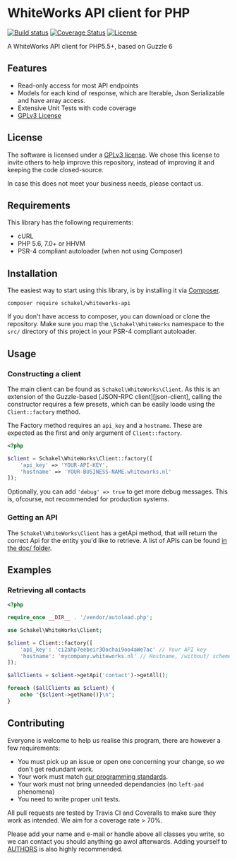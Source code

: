 # WhiteWorks API client for PHP

[![Build status][ci]][ci-link]
[![Coverage Status][cov]][cov-link]
[![License][license-img]][license]

A WhiteWorks API client for PHP5.5+, based on Guzzle 6

## Features

 - Read-only access for most API endpoints
 - Models for each kind of response, which are Iterable, Json Serializable and
   have array access.
 - Extensive Unit Tests with code coverage
 - [GPLv3 License][license]

## License

The software is licensed under a [GPLv3 license][license]. We chose this license
to invite others to help improve this repository, instead of improving it and
keeping the code closed-source.

In case this does not meet your business needs, please contact us.

## Requirements

This library has the following requirements:

 - cURL
 - PHP 5.6, 7.0+ or HHVM
 - PSR-4 compliant autoloader (when not using Composer)

## Installation

The easiest way to start using this library, is by installing it via [Composer][getcomposer].

```
composer require schakel/whiteworks-api
```

If you don't have access to composer, you can download or clone the repository.
Make sure you map the `\Schakel\WhiteWorks` namespace to the `src/` directory of this project in your PSR-4 compliant autoloader.

## Usage

### Constructing a client
The main client can be found as `Schakel\WhiteWorks\Client`. As this is an
extension of the Guzzle-based [JSON-RPC client][json-client], calling the
constructor requires a few presets, which can be easily loade using the
`Client::factory` method.

The Factory method requires an `api_key` and a `hostname`. These are expected
as the first and only argument of `Client::factory`.

```php
<?php

$client = Schakel\WhiteWorks\Client::factory([
    'api_key' => 'YOUR-API-KEY',
    'hostname' => 'YOUR-BUSINESS-NAME.whiteworks.nl'
]);
```

Optionally, you can add `'debug' => true` to get more debug messages. This is,
ofcourse, not recommended for production systems.

### Getting an API
The `Schakel\WhiteWorks\Client` has a getApi method, that will return the
correct Api for the entity you'd like to retrieve. A list of APIs can be found
[in the doc/ folder](doc/APIs.md).

## Examples

### Retrieving all contacts
```php
<?php

require_once __DIR__ . '/vendor/autoload.php';

use Schakel\WhiteWorks\Client;

$client = Client::factory([
    'api_key': 'ci2ahp7eebeir3Oochai9oo4aWe7ac' // Your API key
    'hostname': 'mycompany.whiteworks.nl' // Hostname, /without/ scheme
]);

$allClients = $client->getApi('contact')->getAll();

foreach ($allClients as $client) {
    echo "{$client->getName()}\n";
}

```

<!-- TODO more examples -->

## Contributing

Everyone is welcome to help us realise this program, there are however a few
requirements:

 -  You must pick up an issue or open one concerning your change, so we don't
    get redundant work.
 -  Your work must match [our programming standards](STANDARDS.md).
 -  Your work must not bring unneeded dependancies (no `left-pad` phenomena)
 -  You need to write proper unit tests.

All pull requests are tested by Travis CI and Coveralls to make sure they work
as intended. We aim for a coverage rate > 70%.

Please add your name and e-mail or handle above all classes you write, so we
can contact you should anything go awol afterwards. Adding yourself to [AUTHORS](./AUTHORS) is also highly recommended.


[ci]: https://travis-ci.org/schakelmarketeers/WhiteWorks-API.svg?branch=master
[ci-link]: https://travis-ci.org/schakelmarketeers/WhiteWorks-API
[cov]: https://coveralls.io/repos/github/schakelmarketeers/WhiteWorks-API/badge.svg?branch=master
[cov-link]: https://coveralls.io/github/schakelmarketeers/WhiteWorks-API?branch=master
[license]: LICENSE.md
[license-img]: https://img.shields.io/github/license/schakelmarketeers/WhiteWorks-API.svg
[getcomposer]: https://getcomposer.org/
